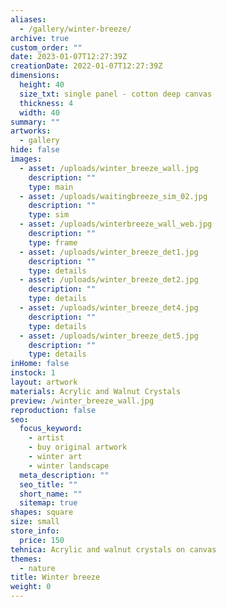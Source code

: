 ```yaml
---
aliases:
  - /gallery/winter-breeze/
archive: true
custom_order: ""
date: 2023-01-07T12:27:39Z
creationDate: 2022-01-07T12:27:39Z
dimensions:
  height: 40
  size_txt: single panel - cotton deep canvas
  thickness: 4
  width: 40
summary: ""
artworks:
  - gallery
hide: false
images:
  - asset: /uploads/winter_breeze_wall.jpg
    description: ""
    type: main
  - asset: /uploads/waitingbreeze_sim_02.jpg
    description: ""
    type: sim
  - asset: /uploads/winterbreeze_wall_web.jpg
    description: ""
    type: frame
  - asset: /uploads/winter_breeze_det1.jpg
    description: ""
    type: details
  - asset: /uploads/winter_breeze_det2.jpg
    description: ""
    type: details
  - asset: /uploads/winter_breeze_det4.jpg
    description: ""
    type: details
  - asset: /uploads/winter_breeze_det5.jpg
    description: ""
    type: details
inHome: false
instock: 1
layout: artwork
materials: Acrylic and Walnut Crystals
preview: /winter_breeze_wall.jpg
reproduction: false
seo:
  focus_keyword:
    - artist
    - buy original artwork
    - winter art
    - winter landscape
  meta_description: ""
  seo_title: ""
  short_name: ""
  sitemap: true
shapes: square
size: small
store_info:
  price: 150
tehnica: Acrylic and walnut crystals on canvas
themes:
  - nature
title: Winter breeze
weight: 0
---
```

